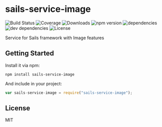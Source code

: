 # sails-service-image

![Build Status](https://img.shields.io/travis/ghaiklor/sails-service-image.svg) ![Coverage](https://img.shields.io/coveralls/ghaiklor/sails-service-image.svg) ![Downloads](https://img.shields.io/npm/dm/sails-service-image.svg) ![npm version](https://img.shields.io/npm/v/sails-service-image.svg) ![dependencies](https://img.shields.io/david/ghaiklor/sails-service-image.svg) ![dev dependencies](https://img.shields.io/david/dev/ghaiklor/sails-service-image.svg) ![License](https://img.shields.io/npm/l/sails-service-image.svg)

Service for Sails framework with Image features

## Getting Started

Install it via npm:

```shell
npm install sails-service-image
```

And include in your project:

```javascript
var sails-service-image = require("sails-service-image");
```

## License

MIT
